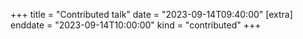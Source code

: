 +++
title = "Contributed talk"
date = "2023-09-14T09:40:00"
[extra]
enddate = "2023-09-14T10:00:00"
kind = "contributed"
+++
